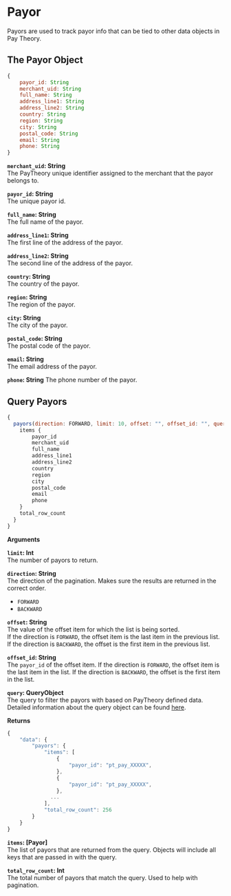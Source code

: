 # Payor

Payors are used to track payor info that can be tied to other data objects in Pay Theory.

## The Payor Object
```js
{
    payor_id: String
    merchant_uid: String
    full_name: String
    address_line1: String
    address_line2: String
    country: String
    region: String
    city: String
    postal_code: String
    email: String
    phone: String
}
```

**`merchant_uid`: String**  
The PayTheory unique identifier assigned to the merchant that the payor belongs to.

**`payor_id`: String**  
The unique payor id.

**`full_name`: String**  
The full name of the payor.

**`address_line1`: String**  
The first line of the address of the payor.

**`address_line2`: String**  
The second line of the address of the payor.

**`country`: String**  
The country of the payor.

**`region`: String**  
The region of the payor.

**`city`: String**  
The city of the payor.

**`postal_code`: String**  
The postal code of the payor.

**`email`: String**  
The email address of the payor.

**`phone`: String**
The phone number of the payor.


## Query Payors
```js
{
  payors(direction: FORWARD, limit: 10, offset: "", offset_id: "", query: QueryObject) {
    items {
        payor_id
        merchant_uid
        full_name
        address_line1
        address_line2
        country
        region
        city
        postal_code
        email
        phone
    }
    total_row_count
  }
}
```

**Arguments**

**`limit`: Int**  
The number of payors to return.

**`direction`: String**  
The direction of the pagination. Makes sure the results are returned in the correct order.
* `FORWARD`
* `BACKWARD`

**`offset`: String**  
The value of the offset item for which the list is being sorted.  
If the direction is `FORWARD`, the offset item is the last item in the previous list.  
If the direction is `BACKWARD`, the offset is the first item in the previous list.

**`offset_id`: String**  
The `payor_id` of the offset item. If the direction is `FORWARD`, the offset item is the last item in the list. If the direction is `BACKWARD`, the offset is the first item in the list.

**`query`: QueryObject**  
The query to filter the payors with based on PayTheory defined data.  Detailed information about the query object can be found [here](query).

**Returns**

```js
{
    "data": {
        "payors": {
            "items": [
                {
                    "payor_id": "pt_pay_XXXXX",
                },
                {
                    "payor_id": "pt_pay_XXXXX",
                },
              ...
            ],
            "total_row_count": 256
        }
    }
}
```

**`items`: [Payor]**  
The list of payors that are returned from the query. Objects will include all keys that are passed in with the query.

**`total_row_count`: Int**  
The total number of payors that match the query. Used to help with pagination.